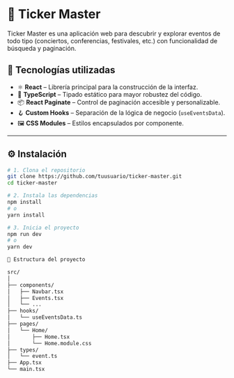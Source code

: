 # 🎫 Ticker Master

Ticker Master es una aplicación web para descubrir y explorar eventos de todo tipo (conciertos, conferencias, festivales, etc.) con funcionalidad de búsqueda y paginación.


## 🚀 Tecnologías utilizadas

- ⚛️ **React** – Librería principal para la construcción de la interfaz.
- 🧠 **TypeScript** – Tipado estático para mayor robustez del código.
- 📦 **React Paginate** – Control de paginación accesible y personalizable.
- 🪝 **Custom Hooks** – Separación de la lógica de negocio (`useEventsData`).
- 🖼️ **CSS Modules** – Estilos encapsulados por componente.

---



## ⚙️ Instalación

```bash
# 1. Clona el repositorio
git clone https://github.com/tuusuario/ticker-master.git
cd ticker-master

# 2. Instala las dependencias
npm install
# o
yarn install

# 3. Inicia el proyecto
npm run dev
# o
yarn dev

📁 Estructura del proyecto

src/
│
├── components/
│   ├── Navbar.tsx
│   ├── Events.tsx
│   └── ...
├── hooks/
│   └── useEventsData.ts
├── pages/
│   └── Home/
│       ├── Home.tsx
│       └── Home.module.css
├── types/
│   └── event.ts
├── App.tsx
└── main.tsx

